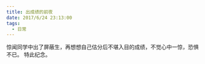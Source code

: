 ```yaml
---
title: 出成绩的前夜
date: 2017/6/24 23:13:00
tags:
  - 日常
---
```


惊闻同学中出了屏蔽生，再想想自己估分后不堪入目的成绩，不觉心中一惊，恐惧不已。
特此纪念。